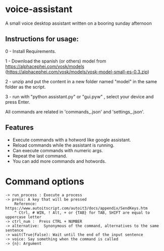 # voice-assistant
A small voice desktop assistant written on a booring sunday afternoon

## Instructions for usage:

0 - Install Requirements.

1 - Download the spanish (or others) model from https://alphacephei.com/vosk/models (https://alphacephei.com/vosk/models/vosk-model-small-es-0.3.zip)

2 - unzip and put the content in a new folder named "model" in the same folder as the script.

3 - run with "python assistant.py" or "gui.pyw" , select your device and press Enter.

All commands are related in 'commands_<lang>.json' and 'settings_<lang>.json'.

## Features
 - Execute commands with a hotword like google assistant.
 - Reload commands while the assistant is running.
 - Can execute commands with numeric args.
 - Repeat the last command.
 - You can add more commands and hotwords.


# Command options
    -> run_process : Execute a process
    -> press: A key that will be pressed
        Reference: https://www.autoitscript.com/autoit3/docs/appendix/SendKeys.htm
        ^ Ctrl, # WIN, ! Alt, + or {TAB} for TAB, SHIFT are equal to uppercase letter
    -> ctrl_num :  Press CTRL + NUMBER
    -> alternative:  Synonymous of the command, alternatives to the same sentence
    -> wait(True|False): Wait until the end of the input sentence
    -> voice: Say something when the command is called
    -> {n}: Argument